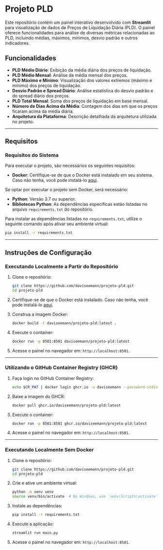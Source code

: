 # Projeto PLD

Este repositório contém um painel interativo desenvolvido com **Streamlit** para visualização de dados de Preços de Liquidação Diária (PLD). O painel oferece funcionalidades para análise de diversas métricas relacionadas ao PLD, incluindo médias, máximos, mínimos, desvio padrão e outros indicadores.

## Funcionalidades

- **PLD Médio Diário**: Exibição da média diária dos preços de liquidação.
- **PLD Médio Mensal**: Análise da média mensal dos preços.
- **PLD Máximo e Mínimo**: Visualização dos valores extremos (máximo e mínimo) dos preços de liquidação.
- **Desvio Padrão e Spread Diário**: Análise estatística do desvio padrão e do spread diário dos preços.
- **PLD Total Mensal**: Soma dos preços de liquidação em base mensal.
- **Número de Dias Acima da Média**: Contagem dos dias em que os preços ficaram acima da média diária.
- **Arquitetura da Plataforma**: Descrição detalhada da arquitetura utilizada no projeto.

---

## Requisitos

### Requisitos do Sistema

Para executar o projeto, são necessários os seguintes requisitos:

- **Docker**: Certifique-se de que o Docker está instalado em seu sistema. Caso não tenha, você pode instalá-lo [aqui](https://www.docker.com/products/docker-desktop).

Se optar por executar o projeto sem Docker, será necessário:

- **Python**: Versão 3.7 ou superior.
- **Bibliotecas Python**: As dependências específicas estão listadas no arquivo `requirements.txt` do repositório.

Para instalar as dependências listadas no `requirements.txt`, utilize o seguinte comando após ativar seu ambiente virtual:

```sh
pip install -r requirements.txt
```

---

## Instruções de Configuração

### Executando Localmente a Partir do Repositório

1. Clone o repositório:

   ```sh
   git clone https://github.com/daviseemann/projeto-pld.git
   cd projeto-pld
   ```

2. Certifique-se de que o Docker está instalado. Caso não tenha, você pode instalá-lo [aqui](https://www.docker.com/products/docker-desktop).

3. Construa a imagem Docker:

   ```sh
   docker build -t daviseemann/projeto-pld:latest .
   ```

4. Execute o container:

   ```sh
   docker run -p 8501:8501 daviseemann/projeto-pld:latest
   ```

5. Acesse o painel no navegador em: `http://localhost:8501`.

---

### Utilizando o GitHub Container Registry (GHCR)

1. Faça login no GitHub Container Registry:

   ```sh
   echo $CR_PAT | docker login ghcr.io -u daviseemann --password-stdin
   ```

2. Baixe a imagem do GHCR:

   ```sh
   docker pull ghcr.io/daviseemann/projeto-pld:latest
   ```

3. Execute o container:

   ```sh
   docker run -p 8501:8501 ghcr.io/daviseemann/projeto-pld:latest
   ```

4. Acesse o painel no navegador em: `http://localhost:8501`.

---

### Executando Localmente Sem Docker

1. Clone o repositório:

   ```sh
   git clone https://github.com/daviseemann/projeto-pld.git
   cd projeto-pld
   ```

2. Crie e ative um ambiente virtual:

   ```sh
   python -m venv venv
   source venv/bin/activate  # No Windows, use `venv\Scripts\activate`
   ```

3. Instale as dependências:

   ```sh
   pip install -r requirements.txt
   ```

4. Execute a aplicação:

   ```sh
   streamlit run main.py
   ```

5. Acesse o painel no navegador em: `http://localhost:8501`.

